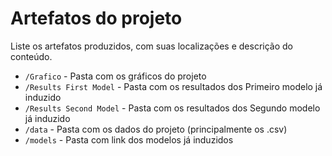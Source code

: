 # Artefatos do projeto

Liste os artefatos produzidos, com suas localizações e descrição do conteúdo.


* `/Grafico` - Pasta com os gráficos do projeto
* `/Results First Model` - Pasta com os resultados dos Primeiro modelo já induzido
* `/Results Second Model` - Pasta com os resultados dos Segundo modelo já induzido
* `/data` - Pasta com os dados do projeto (principalmente os .csv)
* `/models` - Pasta com link dos modelos já induzidos

